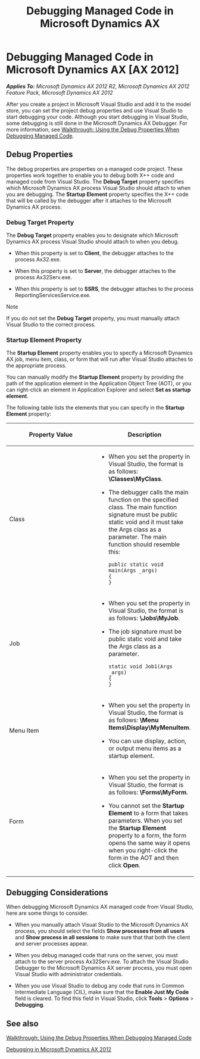 ﻿---
title: Debugging Managed Code in Microsoft Dynamics AX
TOCTitle: Debugging Managed Code
ms:assetid: 908234ea-b73c-43c7-b90a-5502b2d62374
ms:mtpsurl: https://msdn.microsoft.com/en-us/library/Gg889265(v=AX.60)
ms:contentKeyID: 35272159
ms.date: 11/21/2012
mtps_version: v=AX.60
---

# Debugging Managed Code in Microsoft Dynamics AX [AX 2012]


_**Applies To:** Microsoft Dynamics AX 2012 R2, Microsoft Dynamics AX 2012 Feature Pack, Microsoft Dynamics AX 2012_

After you create a project in Microsoft Visual Studio and add it to the model store, you can set the project debug properties and use Visual Studio to start debugging your code. Although you start debugging in Visual Studio, some debugging is still done in the Microsoft Dynamics AX Debugger. For more information, see [Walkthrough: Using the Debug Properties When Debugging Managed Code](walkthrough-using-the-debug-properties-when-debugging-managed-code.md).

## Debug Properties

The debug properties are properties on a managed code project. These properties work together to enable you to debug both X++ code and managed code from Visual Studio. The **Debug Target** property specifies which Microsoft Dynamics AX process Visual Studio should attach to when you are debugging. The **Startup Element** property specifies the X++ code that will be called by the debugger after it attaches to the Microsoft Dynamics AX process.

### Debug Target Property

The **Debug Target** property enables you to designate which Microsoft Dynamics AX process Visual Studio should attach to when you debug.

  - When this property is set to **Client**, the debugger attaches to the process Ax32.exe.

  - When this property is set to **Server**, the debugger attaches to the process Ax32Serv.exe.

  - When this property is set to **SSRS**, the debugger attaches to the process ReportingServicesService.exe.


> [!NOTE]
> <P>If you do not set the <STRONG>Debug Target</STRONG> property, you must manually attach Visual Studio to the correct process.</P>



### Startup Element Property

The **Startup Element** property enables you to specify a Microsoft Dynamics AX job, menu item, class, or form that will run after Visual Studio attaches to the appropriate process.

You can manually modify the **Startup Element** property by providing the path of the application element in the Application Object Tree (AOT), or you can right-click an element in Application Explorer and select **Set as startup element**.

The following table lists the elements that you can specify in the **Startup Element** property:


<table>
<colgroup>
<col style="width: 50%" />
<col style="width: 50%" />
</colgroup>
<thead>
<tr class="header">
<th><p>Property Value</p></th>
<th><p>Description</p></th>
</tr>
</thead>
<tbody>
<tr class="odd">
<td><p>Class</p></td>
<td><ul>
<li><p>When you set the property in Visual Studio, the format is as follows: <strong>\Classes\MyClass</strong>.</p></li>
<li><p>The debugger calls the main function on the specified class. The main function signature must be public static void and it must take the Args class as a parameter. The main function should resemble this:</p>
<pre><code>public static void main(Args _args)
{
}</code></pre></li>
</ul></td>
</tr>
<tr class="even">
<td><p>Job</p></td>
<td><ul>
<li><p>When you set the property in Visual Studio, the format is as follows: <strong>\Jobs\MyJob</strong>.</p></li>
<li><p>The job signature must be public static void and take the Args class as a parameter.</p>
<pre><code>static void Job1(Args _args)
{
}</code></pre></li>
</ul></td>
</tr>
<tr class="odd">
<td><p>Menu Item</p></td>
<td><ul>
<li><p>When you set the property in Visual Studio, the format is as follows: <strong>\Menu Items\Display\MyMenuItem</strong>.</p></li>
<li><p>You can use display, action, or output menu items as a startup element.</p></li>
</ul></td>
</tr>
<tr class="even">
<td><p>Form</p></td>
<td><ul>
<li><p>When you set the property in Visual Studio, the format is as follows: <strong>\Forms\MyForm</strong>.</p></li>
<li><p>You cannot set the <strong>Startup Element</strong> to a form that takes parameters. When you set the <strong>Startup Element</strong> property to a form, the form opens the same way it opens when you right-click the form in the AOT and then click <strong>Open</strong>.</p></li>
</ul></td>
</tr>
</tbody>
</table>


## Debugging Considerations

When debugging Microsoft Dynamics AX managed code from Visual Studio, here are some things to consider.

  - When you manually attach Visual Studio to the Microsoft Dynamics AX process, you should select the fields **Show processes from all users** and **Show process in all sessions** to make sure that that both the client and server processes appear.

  - When you debug managed code that runs on the server, you must attach to the server process Ax32Serv.exe. To attach the Visual Studio Debugger to the Microsoft Dynamics AX server process, you must open Visual Studio with administrator credentials.

  - When you use Visual Studio to debug any code that runs in Common Intermediate Language (CIL), make sure that the **Enable Just My Code** field is cleared. To find this field in Visual Studio, click **Tools** \> **Options** \> **Debugging**.

## See also

[Walkthrough: Using the Debug Properties When Debugging Managed Code](walkthrough-using-the-debug-properties-when-debugging-managed-code.md)

[Debugging in Microsoft Dynamics AX 2012](debugging-in-microsoft-dynamics-ax-2012.md)


